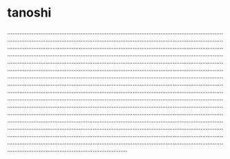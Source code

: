 # tanoshi

.....................................................................................................................................................................................................................................................................................................................................................................................................................................................................................................................................................................................................................................................................................................................................................................................................................................................................................................................................................................................................................................................................................................................................................................................................................................................................................................................................................................................................................................................................................................................................................................................................................................................................................................................................................................................................................................................................................................................................................................................................................................................................................................................................